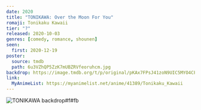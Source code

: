 ```yaml
---
date: 2020
title: "TONIKAWA: Over the Moon For You"
romaji: Tonikaku Kawaii
tier: "?"
released: 2020-10-03
genres: [comedy, romance, shounen]
seen:
  first: 2020-12-19
poster:
  source: tmdb
  path: 6u3VZhQP5ZzK7mUBZRVfeoruhcm.jpg
backdrop: https://image.tmdb.org/t/p/original/pKAx7FPsJ41zoN9UIC5MYO4CFsH.jpg
link:
  MyAnimeList: https://myanimelist.net/anime/41389/Tonikaku_Kawaii
---
```


![TONIKAWA backdrop#f#fb](https://image.tmdb.org/t/p/original/rnf2BDKeF1sxPEPhAcdvL0auuxr.jpg "Source: TMDB")
